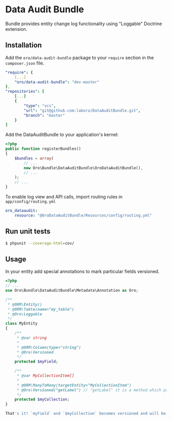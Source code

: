Data Audit Bundle
=================
Bundle provides entity change log functionality using "Loggable" Doctrine extension.

## Installation ##
Add the `oro/data-audit-bundle` package to your `require` section in the `composer.json` file.

``` yaml
"require": {
    [...]
    "oro/data-audit-bundle": "dev-master"
},
"repositories": [
    [...]
    {
        "type": "vcs",
        "url": "git@github.com:laboro/DataAuditBundle.git",
        "branch": "master"
    }
]
```

Add the DataAuditBundle to your application's kernel:

``` php
<?php
public function registerBundles()
{
    $bundles = array(
        // ...
        new Oro\Bundle\DataAuditBundle\OroDataAuditBundle(),
        // ...
    );
    // ...
}
```


To enable log view and API calls, import routing rules in `app/config/routing.yml`

``` yaml
oro_dataaudit:
    resource: "@OroDataAuditBundle/Resources/config/routing.yml"
```

## Run unit tests ##

``` bash
$ phpunit --coverage-html=cov/
```

## Usage ##
In your entity add special annotations to mark particular fields versioned.

``` php
<?php
// ...
use Oro\Bundle\DataAuditBundle\Metadata\Annotation as Oro;

/**
 * @ORM\Entity()
 * @ORM\Table(name="my_table")
 * @Oro\Loggable
 */
class MyEntity
{
    /**
     * @var string
     *
     * @ORM\Column(type="string")
     * @Oro\Versioned
     */
    protected $myField;

    /**
     * @var MyCollectionItem[]
     *
     * @ORM\ManyToMany(targetEntity="MyCollectionItem")
     * @Oro\Versioned("getLabel") // "getLabel" it is a method which provides data for Loggable. If method doesn't set Loggable will use "__toString" for relation entity.
     */
    protected $myCollection;
}

That's it! `myField` and `$myCollection` becomes versioned and will be tracked by DataAudit bundle.